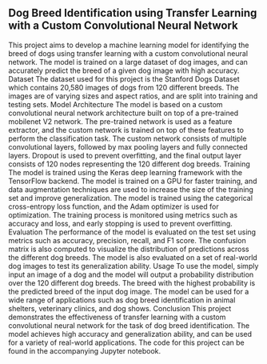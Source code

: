 ## Dog Breed Identification using Transfer Learning with a Custom Convolutional Neural Network
This project aims to develop a machine learning model for identifying the breed of dogs using transfer learning with a custom convolutional neural network. The model is trained on a large dataset of dog images, and can accurately predict the breed of a given dog image with high accuracy.
Dataset
The dataset used for this project is the Stanford Dogs Dataset which contains 20,580 images of dogs from 120 different breeds. The images are of varying sizes and aspect ratios, and are split into training and testing sets.
Model Architecture
The model is based on a custom convolutional neural network architecture built on top of a pre-trained mobilenet V2 network. The pre-trained network is used as a feature extractor, and the custom network is trained on top of these features to perform the classification task. The custom network consists of multiple convolutional layers, followed by max pooling layers and fully connected layers. Dropout is used to prevent overfitting, and the final output layer consists of 120 nodes representing the 120 different dog breeds.
Training
The model is trained using the Keras deep learning framework with the TensorFlow backend. The model is trained on a GPU for faster training, and data augmentation techniques are used to increase the size of the training set and improve generalization. The model is trained using the categorical cross-entropy loss function, and the Adam optimizer is used for optimization. The training process is monitored using metrics such as accuracy and loss, and early stopping is used to prevent overfitting.
Evaluation
The performance of the model is evaluated on the test set using metrics such as accuracy, precision, recall, and F1 score. The confusion matrix is also computed to visualize the distribution of predictions across the different dog breeds. The model is also evaluated on a set of real-world dog images to test its generalization ability.
Usage
To use the model, simply input an image of a dog and the model will output a probability distribution over the 120 different dog breeds. The breed with the highest probability is the predicted breed of the input dog image. The model can be used for a wide range of applications such as dog breed identification in animal shelters, veterinary clinics, and dog shows.
Conclusion
This project demonstrates the effectiveness of transfer learning with a custom convolutional neural network for the task of dog breed identification. The model achieves high accuracy and generalization ability, and can be used for a variety of real-world applications. The code for this project can be found in the accompanying Jupyter notebook.
